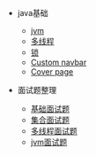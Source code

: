 - java基础

  - [jvm](/java/jvm1.md)
  - [多线程](/java/threads.md)
  - [锁](java/lock.md)
  - [Custom navbar](custom-navbar.md)
  - [Cover page](cover.md)


- 面试题整理

  - [基础面试题](java/qa1.md)
  - [集合面试题](java/qa2.md)
  - [多线程面试题](java/qa3.md)
  - [jvm面试题](java/qa4.md)
